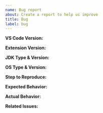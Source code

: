 ```yaml
---
name: Bug report
about: Create a report to help us improve
title: Bug
label: bug
---
```


<!--
Please fill in the *entire* template below. Screenshots and logs will be very helpful.
-->

**VS Code Version:**

**Extension Version:**

**JDK Type & Version:**

**OS Type & Version:** <!-- Windows, Mac, Linux-->

**Step to Reproduce:**

**Expected Behavior:**

**Actual Behavior:**

**Related Issues:** <!-- Did you find other bugs that looked similar? -->
